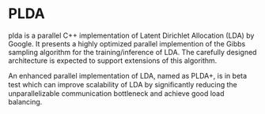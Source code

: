 # PLDA
plda is a parallel C++ implementation of Latent Dirichlet Allocation (LDA) by Google. It presents a highly optimized parallel implemention of the Gibbs sampling algorithm for the training/inference of LDA. The carefully designed architecture is expected to support extensions of this algorithm.

An enhanced parallel implementation of LDA, named as PLDA+, is in beta test which can improve scalability of LDA by signiﬁcantly reducing the unparallelizable communication bottleneck and achieve good load balancing. 
